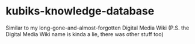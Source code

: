 # kubiks-knowledge-database
Similar to my long-gone-and-almost-forgotten Digital Media Wiki (P.S. the Digital Media Wiki name is kinda a lie, there was other stuff too)
